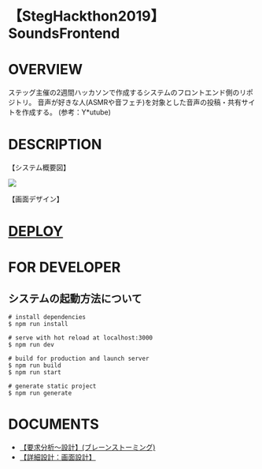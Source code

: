 # 【**StegHackthon2019】SoundsFrontend**

# OVERVIEW

ステッグ主催の2週間ハッカソンで作成するシステムのフロントエンド側のリポジトリ。
音声が好きな人(ASMRや音フェチ)を対象とした音声の投稿・共有サイトを作成する。
(参考：Y*utube)

# DESCRIPTION

【システム概要図】

![](https://paper-attachments.dropbox.com/s_EBC49EECEC1FF5A12DEADFAA7F225DF217F191E81E6DD260EA278D090758383F_1582731379217_.png)


【画面デザイン】

# [DEPLOY](https://upbeat-pare-9ccaed.netlify.com/)
# FOR DEVELOPER
## システムの起動方法について
    # install dependencies
    $ npm run install
    
    # serve with hot reload at localhost:3000
    $ npm run dev
    
    # build for production and launch server
    $ npm run build
    $ npm run start
    
    # generate static project
    $ npm run generate
# DOCUMENTS
- [【要求分析～設計】(ブレーンストーミング)](https://docs.google.com/presentation/d/1mNWX1J8QfB-hAZFYOP1rWPsZEVOfdJL6qjzvunCx0aQ/edit)
- [【詳細設計：画面設計】](https://drive.google.com/file/d/1FyXeoVKOPdDQEAKD9M5tDrO6521s2fvU/view?usp=sharing)

